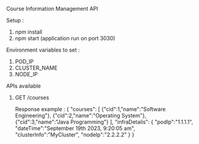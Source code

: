Course Information Management API

Setup :
1. npm install
2. npm start (application run on port 3030)

Environment variables to set :
1. POD_IP
2. CLUSTER_NAME
3. NODE_IP

APIs available
1. GET /courses
    
    Response example :
    {
        "courses":
            [
                {"cid":1,"name":"Software Engineering"},
                {"cid":2,"name":"Operating System"},
                {"cid":3,"name":"Java Programming"}
            ],
        "infraDetails":
            {
                "podIp":"1.1.1.1",
                "dateTime":"September 19th 2023, 9:20:05 am",
                "clusterInfo":"MyCluster",
                "nodeIp":"2.2.2.2"
            }
    }